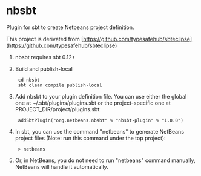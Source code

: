 nbsbt
=====

Plugin for sbt to create Netbeans project definition.

This project is derivated from [https://github.com/typesafehub/sbteclipse](https://github.com/typesafehub/sbteclipse)

1. nbsbt requires sbt 0.12+

1. Build and publish-local

        cd nbsbt
        sbt clean compile publish-local

1. Add nbsbt to your plugin definition file. You can use either the global one at ~/.sbt/plugins/plugins.sbt or the project-specific one at PROJECT_DIR/project/plugins.sbt:

        addSbtPlugin("org.netbeans.nbsbt" % "nbsbt-plugin" % "1.0.0")

1. In sbt, you can use the command "netbeans" to generate NetBeans project files (Note: run this command under the top project):

        > netbeans

1. Or, in NetBeans, you do not need to run "netbeans" command manually, NetBeans will handle it automatically.
